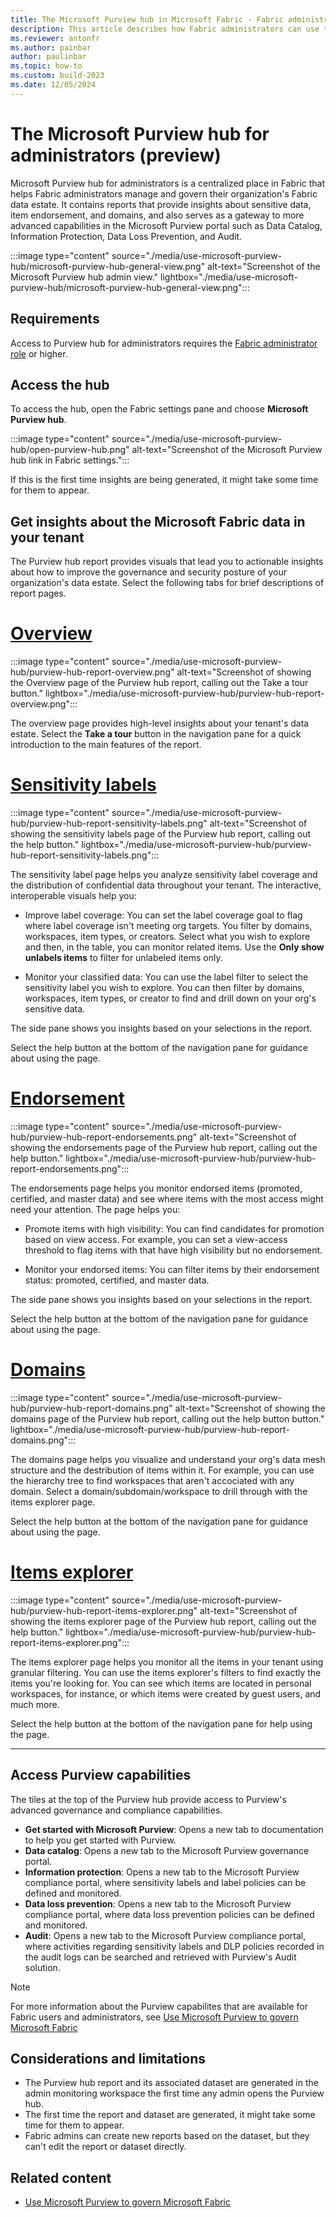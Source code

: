 ```yaml
---
title: The Microsoft Purview hub in Microsoft Fabric - Fabric administrators
description: This article describes how Fabric administrators can use the Microsoft Purview hub in Microsoft Fabric to monitor and govern their organization's data estate.
ms.reviewer: antonfr
ms.author: painbar
author: paulinbar
ms.topic: how-to 
ms.custom: build-2023
ms.date: 12/05/2024
---
```


# The Microsoft Purview hub for administrators (preview)

Microsoft Purview hub for administrators is a centralized place in Fabric that helps Fabric administrators manage and govern their organization's Fabric data estate. It contains reports that provide insights about sensitive data, item endorsement, and domains, and also serves as a gateway to more advanced capabilities in the Microsoft Purview portal such as Data Catalog, Information Protection, Data Loss Prevention, and Audit.

:::image type="content" source="./media/use-microsoft-purview-hub/microsoft-purview-hub-general-view.png" alt-text="Screenshot of the Microsoft Purview hub admin view." lightbox="./media/use-microsoft-purview-hub/microsoft-purview-hub-general-view.png":::

## Requirements

Access to Purview hub for administrators requires the [Fabric administrator role](../admin/roles.md) or higher.

## Access the hub

To access the hub, open the Fabric settings pane and choose **Microsoft Purview hub**.

:::image type="content" source="./media/use-microsoft-purview-hub/open-purview-hub.png" alt-text="Screenshot of the Microsoft Purview hub link in Fabric settings.":::

If this is the first time insights are being generated, it might take some time for them to appear.

## Get insights about the Microsoft Fabric data in your tenant

The Purview hub report provides visuals that lead you to actionable insights about how to improve the governance and security posture of your organization's data estate. Select the following tabs for brief descriptions of report pages.

# [Overview](#tab/overview)

:::image type="content" source="./media/use-microsoft-purview-hub/purview-hub-report-overview.png" alt-text="Screenshot of showing the Overview page of the Purview hub report, calling out the Take a tour button." lightbox="./media/use-microsoft-purview-hub/purview-hub-report-overview.png":::

The overview page provides high-level insights about your tenant's data estate. Select the **Take a tour** button in the navigation pane for a quick introduction to the main features of the report.

# [Sensitivity labels](#tab/sensitivity-labels)


:::image type="content" source="./media/use-microsoft-purview-hub/purview-hub-report-sensitivity-labels.png" alt-text="Screenshot of showing the sensitivity labels page of the Purview hub report, calling out the help button." lightbox="./media/use-microsoft-purview-hub/purview-hub-report-sensitivity-labels.png":::

The sensitivity label page helps you analyze sensitivity label coverage and the distribution of confidential data throughout your tenant. The interactive, interoperable visuals help you:

* Improve label coverage: You can set the label coverage goal to flag where label coverage isn't meeting org targets. You filter by domains, workspaces, item types, or creators. Select what you wish to explore and then, in the table, you can monitor related items. Use the **Only show unlabels items** to filter for unlabeled items only.

* Monitor your classified data: You can use the label filter to select the sensitivity label you wish to explore. You can then filter by domains, workspaces, item types, or creator to find and drill down on your org's sensitive data.

The side pane shows you insights based on your selections in the report.

Select the help button at the bottom of the navigation pane for guidance about using the page.

# [Endorsement](#tab/endorsement)


:::image type="content" source="./media/use-microsoft-purview-hub/purview-hub-report-endorsements.png" alt-text="Screenshot of showing the endorsements page of the Purview hub report, calling out the help button." lightbox="./media/use-microsoft-purview-hub/purview-hub-report-endorsements.png":::

The endorsements page helps you monitor endorsed items (promoted, certified, and master data) and see where items with the most access might need your attention. The page helps you:

* Promote items with high visibility: You can find candidates for promotion based on view access. For example, you can set a view-access threshold to flag items with that have high visibility but no endorsement.

* Monitor your endorsed items: You can filter items by their endorsement status: promoted, certified, and master data.

The side pane shows you insights based on your selections in the report.

Select the help button at the bottom of the navigation pane for guidance about using the page.

# [Domains](#tab/domains)


:::image type="content" source="./media/use-microsoft-purview-hub/purview-hub-report-domains.png" alt-text="Screenshot of showing the domains page of the Purview hub report, calling out the help button button." lightbox="./media/use-microsoft-purview-hub/purview-hub-report-domains.png":::

The domains page helps you visualize and understand your org's data mesh structure and the destribution of items within it. For example, you can use the hierarchy tree to find workspaces that aren't accociated with any domain. Select a domain/subdomain/workspace to drill through with the items explorer page.

Select the help button at the bottom of the navigation pane for guidance about using the page.

# [Items explorer](#tab/items-explorer)


:::image type="content" source="./media/use-microsoft-purview-hub/purview-hub-report-items-explorer.png" alt-text="Screenshot of showing the items explorer page of the Purview hub report, calling out the help button." lightbox="./media/use-microsoft-purview-hub/purview-hub-report-items-explorer.png":::

The items explorer page helps you monitor all the items in your tenant using granular filtering. You can use the items explorer's filters to find exactly the items you're looking for. You can see which items are located in personal workspaces, for instance, or which items were created by guest users, and much more.

Select the help button at the bottom of the navigation pane for help using the page.

---

## Access Purview capabilities

The tiles at the top of the Purview hub provide access to Purview's advanced governance and compliance capabilities.

* **Get started with Microsoft Purview**: Opens a new tab to documentation to help you get started with Purview.
* **Data catalog**: Opens a new tab to the Microsoft Purview governance portal.
* **Information protection**: Opens a new tab to the Microsoft Purview compliance portal, where sensitivity labels and label policies can be defined and monitored.
* **Data loss prevention**: Opens a new tab to the Microsoft Purview compliance portal, where data loss prevention policies can be defined and monitored.
* **Audit**: Opens a new tab to the Microsoft Purview compliance portal, where activities regarding sensitivity labels and DLP policies recorded in the audit logs can be searched and retrieved with Purview's Audit solution.

> [!NOTE]
> For more information about the Purview capabilites that are available for Fabric users and administrators, see [Use Microsoft Purview to govern Microsoft Fabric](./microsoft-purview-fabric.md)

## Considerations and limitations

* The Purview hub report and its associated dataset are generated in the admin monitoring workspace the first time any admin opens the Purview hub.
* The first time the report and dataset are generated, it might take some time for them to appear.
* Fabric admins can create new reports based on the dataset, but they can't edit the report or dataset directly.

## Related content

* [Use Microsoft Purview to govern Microsoft Fabric](./microsoft-purview-fabric.md)